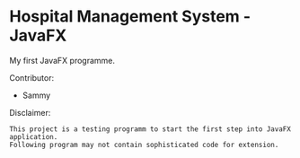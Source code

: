# Hospital Management System - JavaFX
My first JavaFX programme.

Contributor:
- Sammy

Disclaimer:
```
This project is a testing programm to start the first step into JavaFX application.
Following program may not contain sophisticated code for extension.
```
